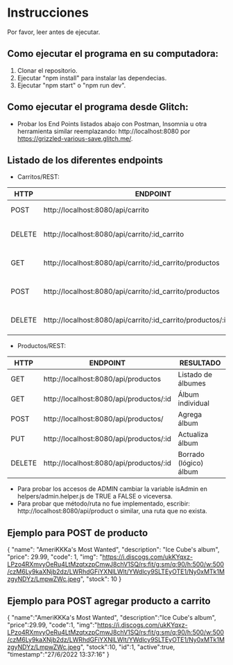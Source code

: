 # Instrucciones

Por favor, leer antes de ejecutar.

## Como ejecutar el programa en su computadora:

1. Clonar el repositorio.
2. Ejecutar "npm install" para instalar las dependecias.
3. Ejecutar "npm start" o "npm run dev".

## Como ejecutar el programa desde Glitch:

- Probar los End Points listados abajo con Postman, Insomnia u otra herramienta similar reemplazando: http://localhost:8080 por https://grizzled-various-save.glitch.me/.

## Listado de los diferentes endpoints

- Carritos/REST:

| HTTP   | ENDPOINT                                                             | RESULTADO                       |
| ------ | -------------------------------------------------------------------- | ------------------------------- |
| POST   | http://localhost:8080/api/carrito                                    | Agrega carrito                  |
| DELETE | http://localhost:8080/api/carrito/:id_carrito                        | Borrado (lógico) carrito        |
| GET    | http://localhost:8080/api/carrito/:id_carrito/productos              | Listado de productos en carrito |
| POST   | http://localhost:8080/api/carrito/:id_carrito/productos              | Agrega producto al carrito      |
| DELETE | http://localhost:8080/api/carrito/:id_carrito/productos/:id_producto | Borra un producto de un carrito |

- Productos/REST:

| HTTP   | ENDPOINT                                | RESULTADO              |
| ------ | --------------------------------------- | ---------------------- |
| GET    | http://localhost:8080/api/productos     | Listado de álbumes     |
| GET    | http://localhost:8080/api/productos/:id | Álbum individual       |
| POST   | http://localhost:8080/api/productos/    | Agrega álbum           |
| PUT    | http://localhost:8080/api/productos/:id | Actualiza álbum        |
| DELETE | http://localhost:8080/api/productos/:id | Borrado (lógico) álbum |

- Para probar los accesos de ADMIN cambiar la variable isAdmin en helpers/admin.helper.js de TRUE a FALSE o viceversa.
- Para probar que método/ruta no fue implementado, escribir: http://localhost:8080/api/product o similar, una ruta que no exista.

## Ejemplo para POST de producto

{
"name": "AmeriKKKa's Most Wanted",
"description": "Ice Cube's album",
"price": 29.99,
"code": 1,
"img": "https://i.discogs.com/ukKYqxz-LPzo4RXmvyOeRu4LtMzqtxzpCmwJ8chV1SQ/rs:fit/g:sm/q:90/h:500/w:500/czM6Ly9kaXNjb2dz/LWRhdGFiYXNlLWlt/YWdlcy9SLTEyOTE1/Ny0xMTk1MzgyNDYz/LmpwZWc.jpeg",
"stock": 10
}

## Ejemplo para POST agregar producto a carrito

{
"name":"AmeriKKKa's Most Wanted",
"description":"Ice Cube's album",
"price":29.99,
"code":1,
"img":"https://i.discogs.com/ukKYqxz-LPzo4RXmvyOeRu4LtMzqtxzpCmwJ8chV1SQ/rs:fit/g:sm/q:90/h:500/w:500/czM6Ly9kaXNjb2dz/LWRhdGFiYXNlLWlt/YWdlcy9SLTEyOTE1/Ny0xMTk1MzgyNDYz/LmpwZWc.jpeg",
"stock":10,
"id":1,
"active":true,
"timestamp":"27/6/2022 13:37:16"
}
